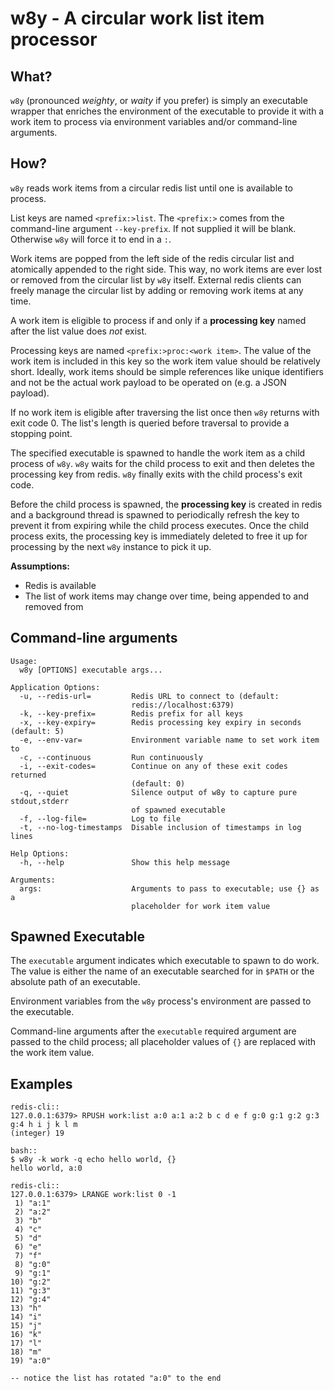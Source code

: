 # w8y - A circular work list item processor

## What?
`w8y` (pronounced _weighty_, or _waity_ if you prefer) is simply an executable wrapper that enriches the environment of
the executable to provide it with a work item to process via environment variables and/or command-line arguments.

## How?
`w8y` reads work items from a circular redis list until one is available to process.

List keys are named `<prefix:>list`. The `<prefix:>` comes from the command-line argument `--key-prefix`. If not
supplied it will be blank. Otherwise `w8y` will force it to end in a `:`.

Work items are popped from the left side of the redis circular list and atomically appended to the right side.
This way, no work items are ever lost or removed from the circular list by `w8y` itself. External redis clients can
freely manage the circular list by adding or removing work items at any time.

A work item is eligible to process if and only if a **processing key** named after the list value does _not_ exist.

Processing keys are named `<prefix:>proc:<work item>`. The value of the work item is included in this key so the
work item value should be relatively short. Ideally, work items should be simple references like unique identifiers and
not be the actual work payload to be operated on (e.g. a JSON payload).

If no work item is eligible after traversing the list once then `w8y` returns with exit code 0. The list's
length is queried before traversal to provide a stopping point.

The specified executable is spawned to handle the work item as a child process of `w8y`. `w8y` waits for the child
process to exit and then deletes the processing key from redis. `w8y` finally exits with the child process's exit code.

Before the child process is spawned, the **processing key** is created in redis and a background thread is spawned to
periodically refresh the key to prevent it from expiring while the child process executes. Once the child process exits,
the processing key is immediately deleted to free it up for processing by the next `w8y` instance to pick it up.

**Assumptions:**
* Redis is available
* The list of work items may change over time, being appended to and removed from

## Command-line arguments
```
Usage:
  w8y [OPTIONS] executable args...

Application Options:
  -u, --redis-url=         Redis URL to connect to (default:
                           redis://localhost:6379)
  -k, --key-prefix=        Redis prefix for all keys
  -x, --key-expiry=        Redis processing key expiry in seconds (default: 5)
  -e, --env-var=           Environment variable name to set work item to
  -c, --continuous         Run continuously
  -i, --exit-codes=        Continue on any of these exit codes returned
                           (default: 0)
  -q, --quiet              Silence output of w8y to capture pure stdout,stderr
                           of spawned executable
  -f, --log-file=          Log to file
  -t, --no-log-timestamps  Disable inclusion of timestamps in log lines

Help Options:
  -h, --help               Show this help message

Arguments:
  args:                    Arguments to pass to executable; use {} as a
                           placeholder for work item value
```

## Spawned Executable
The `executable` argument indicates which executable to spawn to do work. The value is either the name of an executable
searched for in `$PATH` or the absolute path of an executable.

Environment variables from the `w8y` process's environment are passed to the executable.

Command-line arguments after the `executable` required argument are passed to the child process; all placeholder values
of `{}` are replaced with the work item value.

## Examples

```
redis-cli::
127.0.0.1:6379> RPUSH work:list a:0 a:1 a:2 b c d e f g:0 g:1 g:2 g:3 g:4 h i j k l m
(integer) 19

bash::
$ w8y -k work -q echo hello world, {}
hello world, a:0

redis-cli::
127.0.0.1:6379> LRANGE work:list 0 -1
 1) "a:1"
 2) "a:2"
 3) "b"
 4) "c"
 5) "d"
 6) "e"
 7) "f"
 8) "g:0"
 9) "g:1"
10) "g:2"
11) "g:3"
12) "g:4"
13) "h"
14) "i"
15) "j"
16) "k"
17) "l"
18) "m"
19) "a:0"

-- notice the list has rotated "a:0" to the end
```
